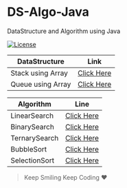 # DS-Algo-Java
 DataStructure and Algorithm using Java

[![License](https://img.shields.io/badge/license-Apache%202-4EB1BA.svg?style=flat-square)](https://www.apache.org/licenses/LICENSE-2.0.html)

 |DataStructure|Link|
 |--|--|
 |Stack using Array|[Click Here](https://github.com/ImDropCodes/DS-Algo/blob/master/src/DS/Stack/Stack.java)
 |Queue using Array|[Click Here](https://github.com/ImDropCodes/DS-Algo-Java/blob/master/src/DS/Queue/Queue.java)
 
 
 |Algorithm|Line|
 |--|--|
 |LinearSearch|[Click Here](https://github.com/ImDropCodes/DS-Algo-Java/blob/master/src/Algorithm/Searching/LinearSearch/LinearSearch.java)
 |BinarySearch|[Click Here](https://github.com/ImDropCodes/DS-Algo-Java/blob/master/src/Algorithm/Searching/BinarySearch/BinarySearch.java)
 |TernarySearch|[Click Here](https://github.com/ImDropCodes/DS-Algo-Java/blob/master/src/Algorithm/Searching/TernarySearch/TernarySearch.java)
 |BubbleSort|[Click Here](https://github.com/ImDropCodes/DS-Algo-Java/blob/master/src/Algorithm/Sorting/BubbleSort/BubbleSort.java)
 |SelectionSort|[Click Here](https://github.com/ImDropCodes/DS-Algo-Java/blob/master/src/Algorithm/Sorting/SelectionSort/SelectionSort.java)

 >Keep Smiling Keep Coding ❤
